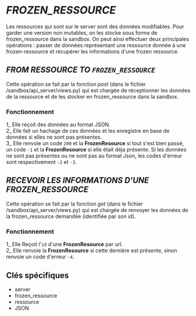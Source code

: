 # *FROZEN_RESSOURCE*

Les ressources qui sont sur le server sont des données modifiables. Pour garder une version non mutables, on les stocke sous forme de frozen_ressource dans la sandbox.
On peut ainsi effectuer deux principales opérations : passer de données représentant une ressource donnée à une frozen-ressource et récupérer les informations d'une frozen ressource.

## *FROM RESSOURCE TO `FROZEN_RESSOURCE`*

Cette opération se fait par la fonction *post* (dans le fichier /sandbox/api_server/views.py) qui est chargée de réceptionner les données de la ressource et de les stocker en frozen_ressource dans la sandbox.

### Fonctionnement

1_ Elle  reçoit des données au format JSON.  
2_ Elle fait un hachage de ces données et les enregistre en base de données si elles ne sont pas présentes.  
3_ Elle renvoie un code `200` et la **FrozenResource** si tout s'est bien passé, un code `-1` et la **FrozenResource** si elle était déja présente.
   Si les données ne sont pas présentes ou ne sont pas au format Json, les codes d'erreur sont respectivement `-2` et `-3`.

## *RECEVOIR LES INFORMATIONS D'UNE FROZEN_RESSOURCE* 

Cette opération se fait par la fonction *get* (dans le fichier /sandbox/api_server/views.py) qui est chargée de renvoyer les données de la frozen_ressource demandée (identifiée par son id).

### Fonctionnement

1_ Elle Reçoit l'`id` d'une **FrozenResource** par url.  
2_ Elle renvoie la **FrozenResource** si cette dernière est présente, sinon renvoie un code d'erreur `-4`. 

## Clés spécifiques

- server
- frozen_ressource
- ressource
- JSON
